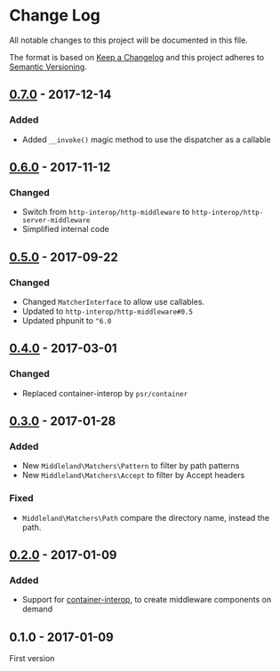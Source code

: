 # Change Log

All notable changes to this project will be documented in this file.

The format is based on [Keep a Changelog](http://keepachangelog.com/) 
and this project adheres to [Semantic Versioning](http://semver.org/).

## [0.7.0] - 2017-12-14

### Added

- Added `__invoke()` magic method to use the dispatcher as a callable

## [0.6.0] - 2017-11-12

### Changed

- Switch from `http-interop/http-middleware` to `http-interop/http-server-middleware`
- Simplified internal code

## [0.5.0] - 2017-09-22

### Changed

- Changed `MatcherInterface` to allow use callables.
- Updated to `http-interop/http-middleware#0.5`
- Updated phpunit to `^6.0`

## [0.4.0] - 2017-03-01

### Changed

- Replaced container-interop by `psr/container`

## [0.3.0] - 2017-01-28

### Added

- New `Middleland\Matchers\Pattern` to filter by path patterns
- New `Middleland\Matchers\Accept` to filter by Accept headers

### Fixed

- `Middleland\Matchers\Path` compare the directory name, instead the path.

## [0.2.0] - 2017-01-09

### Added

- Support for [container-interop](https://github.com/container-interop/container-interop), to create middleware components on demand

## 0.1.0 - 2017-01-09

First version

[0.7.0]: https://github.com/oscarotero/middleland/compare/v0.6.0...v0.7.0
[0.6.0]: https://github.com/oscarotero/middleland/compare/v0.5.0...v0.6.0
[0.5.0]: https://github.com/oscarotero/middleland/compare/v0.4.0...v0.5.0
[0.4.0]: https://github.com/oscarotero/middleland/compare/v0.3.0...v0.4.0
[0.3.0]: https://github.com/oscarotero/middleland/compare/v0.2.0...v0.3.0
[0.2.0]: https://github.com/oscarotero/middleland/compare/v0.1.0...v0.2.0
